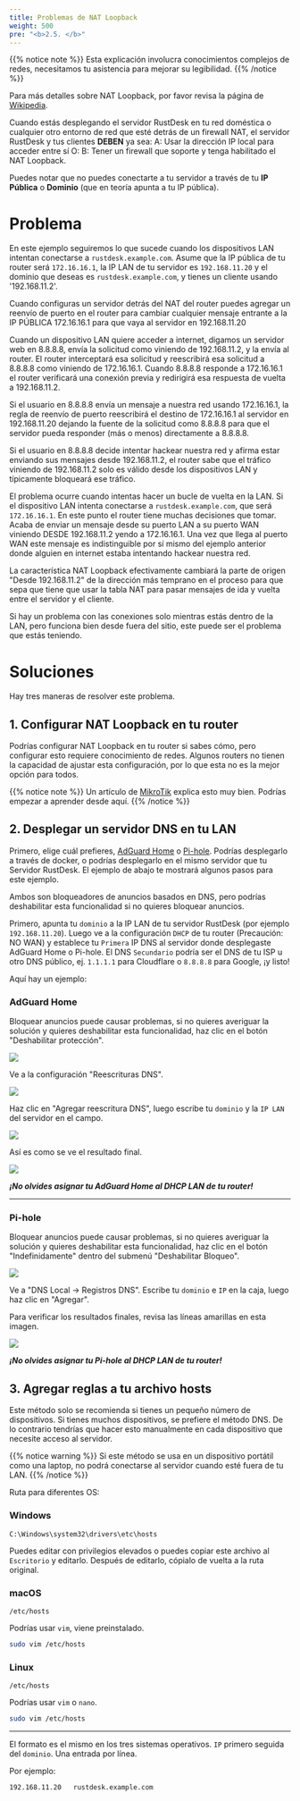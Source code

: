 ```yaml
---
title: Problemas de NAT Loopback
weight: 500
pre: "<b>2.5. </b>"
---
```


{{% notice note %}}
Esta explicación involucra conocimientos complejos de redes, necesitamos tu asistencia para mejorar su legibilidad.
{{% /notice %}}


Para más detalles sobre NAT Loopback, por favor revisa la página de [Wikipedia](https://en.m.wikipedia.org/wiki/Network_address_translation#NAT_hairpinning).

Cuando estás desplegando el servidor RustDesk en tu red doméstica o cualquier otro entorno de red que esté detrás de un firewall NAT, el servidor RustDesk y tus clientes **DEBEN** ya sea:
A: Usar la dirección IP local para acceder entre sí O:
B: Tener un firewall que soporte y tenga habilitado el NAT Loopback.

Puedes notar que no puedes conectarte a tu servidor a través de tu **IP Pública** o **Dominio** (que en teoría apunta a tu IP pública).

# Problema
En este ejemplo seguiremos lo que sucede cuando los dispositivos LAN intentan conectarse a `rustdesk.example.com`. Asume que la IP pública de tu router será `172.16.16.1`, la IP LAN de tu servidor es `192.168.11.20` y el dominio que deseas es `rustdesk.example.com`, y tienes un cliente usando '192.168.11.2'.

Cuando configuras un servidor detrás del NAT del router puedes agregar un reenvío de puerto en el router para cambiar cualquier mensaje entrante a la IP PÚBLICA 172.16.16.1 para que vaya al servidor en 192.168.11.20

Cuando un dispositivo LAN quiere acceder a internet, digamos un servidor web en 8.8.8.8, envía la solicitud como viniendo de 192.168.11.2, y la envía al router. El router interceptará esa solicitud y reescribirá esa solicitud a 8.8.8.8 como viniendo de 172.16.16.1. Cuando 8.8.8.8 responde a 172.16.16.1 el router verificará una conexión previa y redirigirá esa respuesta de vuelta a 192.168.11.2.

Si el usuario en 8.8.8.8 envía un mensaje a nuestra red usando 172.16.16.1, la regla de reenvío de puerto reescribirá el destino de 172.16.16.1 al servidor en 192.168.11.20 dejando la fuente de la solicitud como 8.8.8.8 para que el servidor pueda responder (más o menos) directamente a 8.8.8.8.

Si el usuario en 8.8.8.8 decide intentar hackear nuestra red y afirma estar enviando sus mensajes desde 192.168.11.2, el router sabe que el tráfico viniendo de 192.168.11.2 solo es válido desde los dispositivos LAN y típicamente bloqueará ese tráfico.

El problema ocurre cuando intentas hacer un bucle de vuelta en la LAN. Si el dispositivo LAN intenta conectarse a `rustdesk.example.com`, que será `172.16.16.1`. En este punto el router tiene muchas decisiones que tomar. Acaba de enviar un mensaje desde su puerto LAN a su puerto WAN viniendo DESDE 192.168.11.2 yendo a 172.16.16.1. Una vez que llega al puerto WAN este mensaje es indistinguible por sí mismo del ejemplo anterior donde alguien en internet estaba intentando hackear nuestra red.

La característica NAT Loopback efectivamente cambiará la parte de origen "Desde 192.168.11.2" de la dirección más temprano en el proceso para que sepa que tiene que usar la tabla NAT para pasar mensajes de ida y vuelta entre el servidor y el cliente.

Si hay un problema con las conexiones solo mientras estás dentro de la LAN, pero funciona bien desde fuera del sitio, este puede ser el problema que estás teniendo.


# Soluciones
Hay tres maneras de resolver este problema.

## 1. Configurar NAT Loopback en tu router
Podrías configurar NAT Loopback en tu router si sabes cómo, pero configurar esto requiere conocimiento de redes. Algunos routers no tienen la capacidad de ajustar esta configuración, por lo que esta no es la mejor opción para todos.

{{% notice note %}}
Un artículo de [MikroTik](https://help.mikrotik.com/docs/display/ROS/NAT#NAT-HairpinNAT) explica esto muy bien. Podrías empezar a aprender desde aquí.
{{% /notice %}}

## 2. Desplegar un servidor DNS en tu LAN
Primero, elige cuál prefieres, [AdGuard Home](https://github.com/AdguardTeam/AdGuardHome/wiki/Docker) o [Pi-hole](https://github.com/pi-hole/docker-pi-hole). Podrías desplegarlo a través de docker, o podrías desplegarlo en el mismo servidor que tu Servidor RustDesk. El ejemplo de abajo te mostrará algunos pasos para este ejemplo.

Ambos son bloqueadores de anuncios basados en DNS, pero podrías deshabilitar esta funcionalidad si no quieres bloquear anuncios.

Primero, apunta tu `dominio` a la IP LAN de tu servidor RustDesk (por ejemplo `192.168.11.20`). Luego ve a la configuración `DHCP` de tu router (Precaución: NO WAN) y establece tu `Primera` IP DNS al servidor donde desplegaste AdGuard Home o Pi-hole. El DNS `Secundario` podría ser el DNS de tu ISP u otro DNS público, ej. `1.1.1.1` para Cloudflare o `8.8.8.8` para Google, ¡y listo!

Aquí hay un ejemplo:
### AdGuard Home
Bloquear anuncios puede causar problemas, si no quieres averiguar la solución y quieres deshabilitar esta funcionalidad, haz clic en el botón "Deshabilitar protección".

![](images/adguard_home_disable_protection.png)
<br>

Ve a la configuración "Reescrituras DNS".

![](images/adguard_home_click_dns_rewrites.png)
<br>

Haz clic en "Agregar reescritura DNS", luego escribe tu `dominio` y la `IP LAN` del servidor en el campo.

![](images/adguard_home_dns_rewrite_dialog.png)

Así es como se ve el resultado final.

![](images/adguard_home_dns_rewrite_final_result.png)

***¡No olvides asignar tu AdGuard Home al DHCP LAN de tu router!***
<hr>

### Pi-hole
Bloquear anuncios puede causar problemas, si no quieres averiguar la solución y quieres deshabilitar esta funcionalidad, haz clic en el botón "Indefinidamente" dentro del submenú "Deshabilitar Bloqueo".

![](images/pi_hole_disable_blocking.png)

Ve a "DNS Local → Registros DNS".
Escribe tu `dominio` e `IP` en la caja, luego haz clic en "Agregar".

Para verificar los resultados finales, revisa las líneas amarillas en esta imagen.

![](images/pi_hole_local_dns_dns_records.png)

***¡No olvides asignar tu Pi-hole al DHCP LAN de tu router!***

## 3. Agregar reglas a tu archivo hosts
Este método solo se recomienda si tienes un pequeño número de dispositivos. Si tienes muchos dispositivos, se prefiere el método DNS. De lo contrario tendrías que hacer esto manualmente en cada dispositivo que necesite acceso al servidor.

{{% notice warning %}}
Si este método se usa en un dispositivo portátil como una laptop, no podrá conectarse al servidor cuando esté fuera de tu LAN.
{{% /notice %}}

Ruta para diferentes OS:

### Windows
```text
C:\Windows\system32\drivers\etc\hosts
```
Puedes editar con privilegios elevados o puedes copiar este archivo al `Escritorio` y editarlo. Después de editarlo, cópialo de vuelta a la ruta original.

### macOS
```text
/etc/hosts
```
Podrías usar `vim`, viene preinstalado.
```sh
sudo vim /etc/hosts
```

### Linux
```text
/etc/hosts
```
Podrías usar `vim` o `nano`.
```sh
sudo vim /etc/hosts
```

<hr>

El formato es el mismo en los tres sistemas operativos. `IP` primero seguida del `dominio`. Una entrada por línea.

Por ejemplo:
```text
192.168.11.20   rustdesk.example.com
```